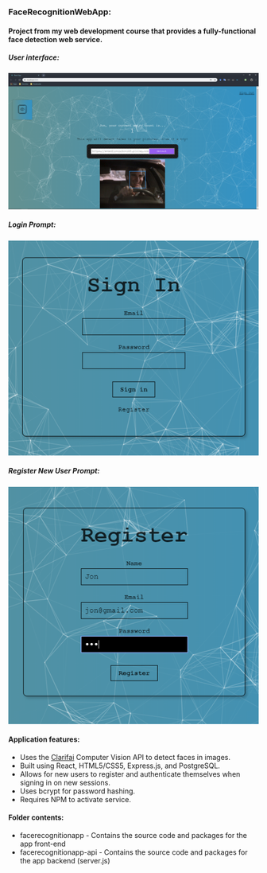### FaceRecognitionWebApp: 
#### Project from my web development course that provides a fully-functional face detection web service.

##### User interface:
![ScreenShot](https://github.com/jpxrc/Projects/blob/master/FaceRecognitionWebApp/img/FaceDetect.PNG)
##### Login Prompt:
![SignIn](https://github.com/jpxrc/Projects/blob/master/FaceRecognitionWebApp/img/SignIn.PNG)
##### Register New User Prompt:
![Register](https://github.com/jpxrc/Projects/blob/master/FaceRecognitionWebApp/img/Register.PNG)

#### Application features:
* Uses the [Clarifai](https://clarifai.com/) Computer Vision API to detect faces in images.
* Built using React, HTML5/CSS5, Express.js, and PostgreSQL.
* Allows for new users to register and authenticate themselves when signing in on new sessions.
* Uses bcrypt for password hashing.
* Requires NPM to activate service.

#### Folder contents:
* facerecognitionapp - Contains the source code and packages for the app front-end
* facerecognitionapp-api - Contains the source code and packages for the app backend (server.js)
